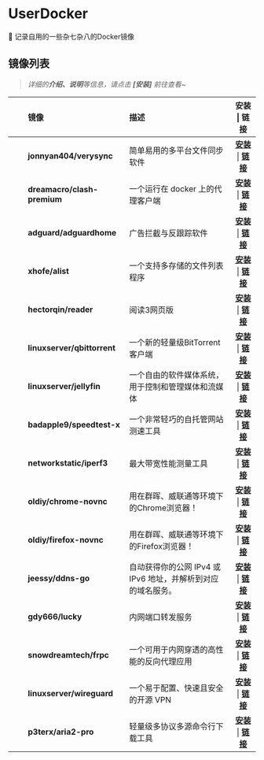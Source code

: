 # UserDocker

🔨 记录自用的一些杂七杂八的Docker镜像

## 镜像列表

> _详细的**介绍、说明**等信息，请点击 **\[安装\]** 前往查看~_  

|  | 镜像 | 描述 | 安装 \| 链接 |
| :----: | :---- | :---- | :----: |
| [<img src="http://www.verysync.com/favicon.ico" height="16px" />](https://github.com/oxsonder) | **jonnyan404/verysync** | 简单易用的多平台文件同步软件 | **[安装](https)** \| **[链接](https://hub.docker.com/r/jonnyan404/verysync)** |
| [<img src="http://img.hellosec.cn/favicons/clash.png" height="16px" />](https://github.com/oxsonder) | **dreamacro/clash-premium** | 一个运行在 docker 上的代理客户端 | **[安装](https)** \| **[链接](https://hub.docker.com/r/dreamacro/clash-premium)** |
| [<img src="https://cdn.adtidy.org/website/adguard.com/favicons/favicon.svg" height="16px" />](https://github.com/oxsonder) | **adguard/adguardhome** | 广告拦截与反跟踪软件 | **[安装](https)** \| **[链接](https://hub.docker.com/r/adguard/adguardhome)** |
| [<img src="https://alist.nn.ci/logo.svg" height="16px" />](https://github.com/oxsonder) | **xhofe/alist** |一个支持多存储的文件列表程序 | **[安装](https)** \| **[链接](https://hub.docker.com/r/xhofe/alist)** |
| [<img src="https://reader.htmake.com/img/icons/apple-touch-icon-152x152.png" height="16px" />](https://github.com/oxsonder) | **hectorqin/reader** | 阅读3网页版 | **[安装](https)** \| **[链接](https://hub.docker.com/r/hectorqin/reader)** |
| [<img src="http://img.hellosec.cn/favicons/qbittorrent.svg" height="16px" />](https://github.com/oxsonder) | **linuxserver/qbittorrent** | 一个新的轻量级BitTorrent客户端 | **[安装](https)** \| **[链接](https://hub.docker.com/r/linuxserver/qbittorrent)** |
| [<img src="https://jellyfin.org/images/favicon.ico" height="16px" />](https://github.com/oxsonder) | **linuxserver/jellyfin** | 一个自由的软件媒体系统，用于控制和管理媒体和流媒体 | **[安装](https)** \| **[链接](https://hub.docker.com/r/linuxserver/jellyfin)** |
| [<img src="https://b.cdnst.net/images/favicons/favicon.svg" height="16px" />](https://github.com/oxsonder) | **badapple9/speedtest-x** | 一个非常轻巧的自托管网站测速工具 | **[安装](https)** \| **[链接](https://hub.docker.com/r/badapple9/speedtest-x)** |
| [<img src="http" height="16px" />](https://github.com/oxsonder) | **networkstatic/iperf3** | 最大带宽性能测量工具 | **[安装](https)** \| **[链接](https://hub.docker.com/r/networkstatic/iperf3)** |
| [<img src="https://www.google.cn/chrome/static/images/favicons/android-icon-192x192.png" height="16px" />](https://github.com/oxsonder) | **oldiy/chrome-novnc**  | 用在群晖、威联通等环境下的Chrome浏览器！ | **[安装](https)** \| **[链接](https://hub.docker.com/r/oldiy/chrome-novnc)** |
| [<img src="http://www.firefox.com.cn/media/img/favicons/firefox/browser/favicon-196x196.59e3822720be.png" height="16px" />](https://github.com/oxsonder) | **oldiy/firefox-novnc** | 用在群晖、威联通等环境下的Firefox浏览器！ | **[安装](https)** \| **[链接](https://hub.docker.com/r/oldiy/firefox-novnc)** |
| [<img src="http" height="16px" />](https://github.com/oxsonder) | **jeessy/ddns-go** | 自动获得你的公网 IPv4 或 IPv6 地址，并解析到对应的域名服务。 | **[安装](https)** \| **[链接](https://hub.docker.com/r/jeessy/ddns-go)** |
| [<img src="http" height="16px" />](https://github.com/oxsonder) | **gdy666/lucky** | 内网端口转发服务 | **[安装](https)** \| **[链接](https://hub.docker.com/r/gdy666/lucky)** |
| [<img src="https://gofrp.org/favicons/favicon-32x32.png" height="16px" />](https://github.com/oxsonder) | **snowdreamtech/frpc** | 一个可用于内网穿透的高性能的反向代理应用 | **[安装](https)** \| **[链接](https://hub.docker.com/r/snowdreamtech/frpc)** |
| [<img src="https://www.wireguard.com/img/icons/favicon-512.png" height="16px" />](https://github.com/oxsonder) | **linuxserver/wireguard** | 一个易于配置、快速且安全的开源 VPN | **[安装](https)** \| **[链接](https://hub.docker.com/r/linuxserver/wireguard)** |
| [<img src="http://aria2.github.io/favicon.png" height="16px" />](https://github.com/oxsonder) | **p3terx/aria2-pro** | 轻量级多协议多源命令行下载工具 | **[安装](https)** \| **[链接](https://hub.docker.com/r/linuxserver/wireguard)** |
